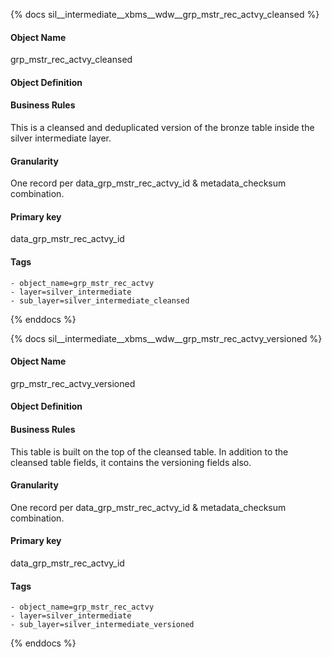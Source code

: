 {% docs sil__intermediate__xbms__wdw__grp_mstr_rec_actvy_cleansed %}

#### Object Name
grp_mstr_rec_actvy_cleansed

#### Object Definition


#### Business Rules
This is a cleansed and deduplicated version of the bronze table inside the silver intermediate layer.

#### Granularity
One record per data_grp_mstr_rec_actvy_id & metadata_checksum combination.

#### Primary key
data_grp_mstr_rec_actvy_id

#### Tags
    - object_name=grp_mstr_rec_actvy
    - layer=silver_intermediate
    - sub_layer=silver_intermediate_cleansed

{% enddocs %}

{% docs sil__intermediate__xbms__wdw__grp_mstr_rec_actvy_versioned %}

#### Object Name
grp_mstr_rec_actvy_versioned

#### Object Definition


#### Business Rules
This table is built on the top of the cleansed table. In addition to the cleansed table fields, it contains the versioning fields also.

#### Granularity
One record per data_grp_mstr_rec_actvy_id & metadata_checksum combination.

#### Primary key
data_grp_mstr_rec_actvy_id

#### Tags
    - object_name=grp_mstr_rec_actvy
    - layer=silver_intermediate
    - sub_layer=silver_intermediate_versioned

{% enddocs %}